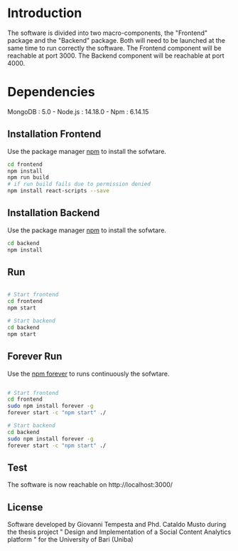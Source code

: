 # Introduction

The software is divided into two macro-components, the "Frontend" package and the "Backend" package. Both will need to be launched at the same time to run correctly the software.
The Frontend component will be reachable at port 3000. The Backend component will be reachable at port 4000.

# Dependencies
MongoDB : 5.0 -
Node.js : 14.18.0 -
Npm : 6.14.15 


## Installation Frontend

Use the package manager [npm](https://www.npmjs.com/) to install the sofwtare.

```bash
cd frontend 
npm install
npm run build
# if run build fails due to permission denied
npm install react-scripts --save
```

## Installation Backend

Use the package manager [npm](https://www.npmjs.com/) to install the sofwtare.

```bash
cd backend 
npm install

```

## Run

```bash

# Start frontend 
cd frontend
npm start 

# Start backend 
cd backend
npm start 

```

## Forever Run
Use the [npm forever](https://www.npmjs.com/package/forever) to runs continuously the sofwtare.
```bash

# Start frontend 
cd frontend
sudo npm install forever -g
forever start -c "npm start" ./

# Start backend 
cd backend
sudo npm install forever -g
forever start -c "npm start" ./

```

## Test
The software is now reachable on http://localhost:3000/

## License
Software developed by Giovanni Tempesta and Phd. Cataldo Musto during the thesis project "
Design and Implementation of a Social Content Analytics platform " for the University of Bari (Uniba)
